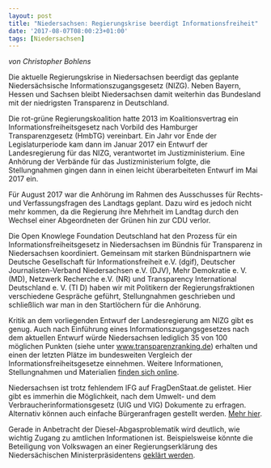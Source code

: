 ```yaml
---
layout: post
title: "Niedersachsen: Regierungskrise beerdigt Informationsfreiheit"
date: '2017-08-07T08:00:23+01:00'
tags: [Niedersachsen]
---
```


*von Christopher Bohlens*

Die aktuelle Regierungskrise in Niedersachsen beerdigt das geplante Niedersächsische Informationszugangsgesetz (NIZG). Neben Bayern, Hessen und Sachsen bleibt Niedersachsen damit weiterhin das Bundesland mit der niedrigsten Transparenz in Deutschland.

Die rot-grüne Regierungskoalition hatte 2013 im Koalitionsvertrag ein Informationsfreiheitsgesetz nach Vorbild des Hamburger Transparenzgesetz (HmbTG) vereinbart. Ein Jahr vor Ende der Legislaturperiode kam dann im Januar 2017 ein Entwurf der Landesregierung für das NIZG, verantwortet im Justizministerium. Eine Anhörung der Verbände für das Justizministerium folgte, die Stellungnahmen gingen dann in einen leicht überarbeiteten Entwurf im Mai 2017 ein. 

Für August 2017 war die Anhörung im Rahmen des Ausschusses für Rechts- und Verfassungsfragen des Landtags geplant. Dazu wird es jedoch nicht mehr kommen, da die Regierung ihre Mehrheit im Landtag durch den Wechsel einer Abgeordneten der Grünen hin zur CDU verlor.

Die Open Knowlege Foundation Deutschland hat den Prozess für ein Informationsfreiheitsgesetz in Niedersachsen im Bündnis für Transparenz in Niedersachsen koordiniert. Gemeinsam mit starken Bündnispartnern wie Deutsche Gesellschaft für Informationsfreiheit e.V. (dgif), Deutscher Journalisten-Verband Niedersachsen e.V. (DJV), Mehr Demokratie e. V. (MD), Netzwerk Recherche e.V. (NR) und Transparency International Deutschland e. V. (TI D) haben wir mit Politikern der Regierungsfraktionen verschiedene Gespräche geführt, Stellungnahmen geschrieben und schließlich war man in den Startlöchern für die Anhörung.

Kritik an dem vorliegenden Entwurf der Landesregierung am NIZG gibt es genug. Auch nach Einführung eines Informationszugangsgesetzes nach dem aktuellen Entwurf würde Niedersachsen lediglich 35 von 100 möglichen Punkten (siehe unter www.transparenzranking.de) erhalten und einen der letzten Plätze im bundesweiten Vergleich der Informationsfreiheitsgesetze einnehmen. Weitere Informationen, Stellungnahmen und Materialien [finden sich online](https://transparenzgesetz-nds.de). 

Niedersachsen ist trotz fehlendem IFG auf FragDenStaat.de gelistet. Hier gibt es immerhin die Möglichkeit, nach dem Umwelt- und dem Verbraucherinformationsgesetz (UIG und VIG) Dokumente zu erfragen. Alternativ können auch einfache Bürgeranfragen gestellt werden. [Mehr hier](http://fragdenstaat.de/niedersachsen).

Gerade in Anbetracht der Diesel-Abgasproblematik wird deutlich, wie wichtig Zugang zu amtlichen Informationen ist. Beispielsweise könnte die Beteiligung von Volkswagen an einer Regierungserklärung des Niedersächischen Ministerpräsidentens [geklärt werden](https://fragdenstaat.de/behoerde/niedersachsische-staatskanzlei/).
